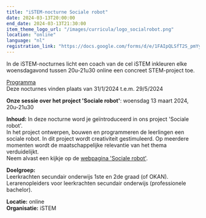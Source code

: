```yaml
---
title: "iSTEM-nocturne Sociale robot"
date: 2024-03-13T20:00:00
end_date: 2024-03-13T21:30:00
item_theme_logo_url: "/images/curricula/logo_socialrobot.png"
location: "online"
language: "nl"
registration_link: "https://docs.google.com/forms/d/e/1FAIpQLSfT2S_pmYy-h8dDEPjBvko8YovDUzIqkNA6-n1VOz2hFv7a_A/viewform"
---
```

In de iSTEM-nocturnes licht een coach van de cel iSTEM inkleuren elke woensdagavond tussen 20u-21u30 online een concreet STEM-project toe.

[Programma](https://www.istem.be/agenda/istem-nocturnes/)<br>
Deze nocturnes vinden plaats van 31/1/2024 t.e.m. 29/5/2024

**Onze sessie over het project 'Sociale robot'**: woensdag 13 maart 2024, 20u-21u30

**Inhoud:** In deze nocturne word je geïntroduceerd in ons project 'Sociale robot'. <br>
In het project ontwerpen, bouwen en programmeren de leerlingen een sociale robot. In dit project wordt creativiteit gestimuleerd. 
Op  meerdere momenten wordt de maatschappelijke relevantie van het thema verduidelijkt.<br>
Neem alvast een kijkje op de [webpagina 'Sociale robot'](https://dwengo.org/socialerobot). 

**Doelgroep:** <br>
Leerkrachten secundair onderwijs 1ste en 2de graad (of OKAN).<br>
Lerarenopleiders voor leerkrachten secundair onderwijs (professionele bachelor).

**Locatie:** online<br>
**Organisatie:** iSTEM
